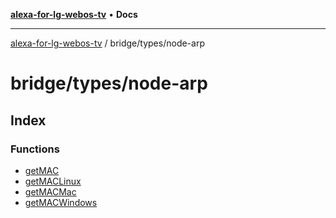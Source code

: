 [**alexa-for-lg-webos-tv**](../../../README.md) • **Docs**

***

[alexa-for-lg-webos-tv](../../../modules.md) / bridge/types/node-arp

# bridge/types/node-arp

## Index

### Functions

- [getMAC](functions/getMAC.md)
- [getMACLinux](functions/getMACLinux.md)
- [getMACMac](functions/getMACMac.md)
- [getMACWindows](functions/getMACWindows.md)
